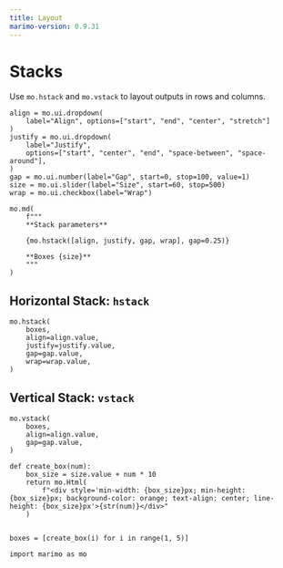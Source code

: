 ```yaml
---
title: Layout
marimo-version: 0.9.31
---
```


# Stacks
<!---->
Use `mo.hstack` and `mo.vstack` to layout outputs in rows and columns.

```{.python.marimo}
align = mo.ui.dropdown(
    label="Align", options=["start", "end", "center", "stretch"]
)
justify = mo.ui.dropdown(
    label="Justify",
    options=["start", "center", "end", "space-between", "space-around"],
)
gap = mo.ui.number(label="Gap", start=0, stop=100, value=1)
size = mo.ui.slider(label="Size", start=60, stop=500)
wrap = mo.ui.checkbox(label="Wrap")

mo.md(
    f"""
    **Stack parameters**

    {mo.hstack([align, justify, gap, wrap], gap=0.25)}

    **Boxes {size}**
    """
)
```

## Horizontal Stack: `hstack`

```{.python.marimo}
mo.hstack(
    boxes,
    align=align.value,
    justify=justify.value,
    gap=gap.value,
    wrap=wrap.value,
)
```

## Vertical Stack: `vstack`

```{.python.marimo}
mo.vstack(
    boxes,
    align=align.value,
    gap=gap.value,
)
```

```{.python.marimo}
def create_box(num):
    box_size = size.value + num * 10
    return mo.Html(
        f"<div style='min-width: {box_size}px; min-height: {box_size}px; background-color: orange; text-align: center; line-height: {box_size}px'>{str(num)}</div>"
    )


boxes = [create_box(i) for i in range(1, 5)]
```

```{.python.marimo}
import marimo as mo
```